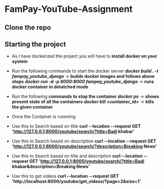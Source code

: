 # FamPay-YouTube-Assignment

## Clone the repo

## Starting the project
- As I have dockerized the project you will have to **install docker on your system**

- Run the following commands to start the docker server
***docker build . -t fampay_youtube_django*** -> **builds docker images and follows above steps**
***docker run -d -p 8000:8000 fampay_youtube_django*** -> **runs docker container in detatched mode**

- Run the following **commands to stop the container**
***docker ps*** -> **shows present state of all the containers**
***docker kill <container_id>*** -> **kills the given container**

- Once the Container is runnning

- Use this to Search based on title
**curl --location --request GET 'http://127.0.0.1:8000/youtube/search/?title=Badi khabar'**

- Use this to Search based on description
**curl --location --request GET 'http://127.0.0.1:8000/youtube/search/?description=Breaking News'**

- Use this to Search based on title and description
**curl --location --request GET 'http://127.0.0.1:8000/youtube/search/?title=Badi khabar&description=Breaking News'**

- Use this to get videos 
**curl --location --request GET 'http://localhost:8000/youtube/get_videos/?page=2&size=1'**